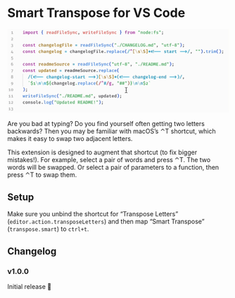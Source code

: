 # Smart Transpose for VS Code

![](demo.gif)

Are you bad at typing? Do you find yourself often getting two letters backwards? Then you may be familiar with macOS’s ⌃T shortcut, which makes it easy to swap two adjacent letters.

This extension is designed to augment that shortcut (to fix bigger mistakes!). For example, select a pair of words and press ⌃T. The two words will be swapped. Or select a pair of parameters to a function, then press ⌃T to swap them.

## Setup

Make sure you unbind the shortcut for “Transpose Letters” (`editor.action.transposeLetters`) and then map “Smart Transpose” (`transpose.smart`) to `ctrl+t`.

## Changelog

### v1.0.0

Initial release 🎉
